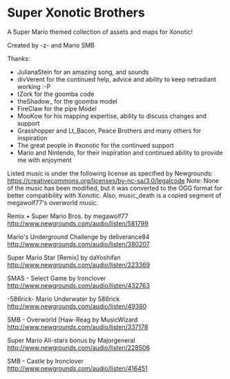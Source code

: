 # Super Xonotic Brothers

A Super Mario themed collection of assets and maps for Xonotic!

Created by -z- and Mario SMB

Thanks:

- JulianaStein for an amazing song, and sounds
- divVerent for the continued help, advice and ability to keep netradiant working :-P
- tZork for the goomba code
- theShadow_ for the goomba model
- FireClaw for the pipe Model
- MooKow for his mapping expertise, ability to discuss changes and support
- Grasshopper and Lt_Bacon, Peace Brothers and many others for inspiration
- The great people in #xonotic for the continued support
- Mario and Nintendo, for their inspiration and continued ability to provide me with enjoyment


Listed music is under the following license as specified by Newgrounds: https://creativecommons.org/licenses/by-nc-sa/3.0/legalcode
Note: None of the music has been modified, but it was converted to the OGG format for better compatibility with Xonotic.
Also, music_death is a copied segment of megawolf77's overworld music.

Remix • Super Mario Bros.
by megawolf77 http://www.newgrounds.com/audio/listen/581799

Mario's Underground Challenge
by deliverance84 http://www.newgrounds.com/audio/listen/380207

Super Mario Star [Remix]
by daYoshifan http://www.newgrounds.com/audio/listen/223369

SMAS - Select Game
by Ironclover http://www.newgrounds.com/audio/listen/432763

-586rick- Mario Underwater
by 586rick http://www.newgrounds.com/audio/listen/49380

SMB - Overworld [Haw-Reag
by MusicWizard http://www.newgrounds.com/audio/listen/337178

Super Mario All-stars bonus
by Majorgeneral http://www.newgrounds.com/audio/listen/228506

SMB - Castle
by Ironclover http://www.newgrounds.com/audio/listen/416451

